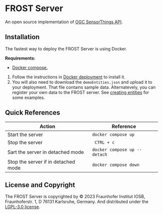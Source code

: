 # FROST Server

An open source implementation of [OGC SensorThings API](https://www.ogc.org/standard/sensorthings/).

## Installation

The fastest way to deploy the FROST Server is using Docker.

**Requirements:** 

- [Docker compose.](https://docs.docker.com/compose/install/)

1. Follow the instructions in [Docker deployment](https://fraunhoferiosb.github.io/FROST-Server/deployment/docker.html) to install it.
2. You will also need to download the `demoEntities.json` and upload it to your deployment. That file contains sample data. Alternatevely, you can register your own data to the FROST server. See [creating entities](https://fraunhoferiosb.github.io/FROST-Server/sensorthingsapi/deploy/1_CreatingEntities.html) for some examples.


## Quick References

| Action | Reference |
|----------|----------|
| Start the server   | `docker compose up`   |
| Stop the server | ` CTRL + c` |
| Sart the server in detached mode   | `docker compose up --detach`   |
| Stop the server if in detached mode  | `docker compose down`   |

## License and Copyright

The FROST Server is copyrighted by © 2023 Fraunhofer Institut IOSB, Fraunhoferstr. 1, D 76131 Karlsruhe, Germany. And distributed under the [LGPL-3.0 license](https://www.gnu.org/licenses/lgpl-3.0.en.html).

